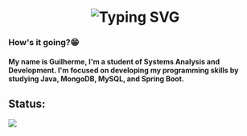<h1 align="center">
  <img src="https://readme-typing-svg.demolab.com?font=B612+Mono&weight=200&size=25&duration=4000&pause=2100&color=F7F7F7&center=true&random=false&width=610&lines=Hey%F0%9F%91%8B+I'm+Guilherme+Welcome+to+my+Profile!" alt="Typing SVG"/>
</h1>

### How's it going?😁

#### My name is Guilherme, I'm a student of Systems Analysis and Development. I'm focused on developing my programming skills by studying Java, MongoDB, MySQL, and Spring Boot.

## Status: 

![](http://github-profile-summary-cards.vercel.app/api/cards/stats?username=guilhermetossi&theme=dark)
